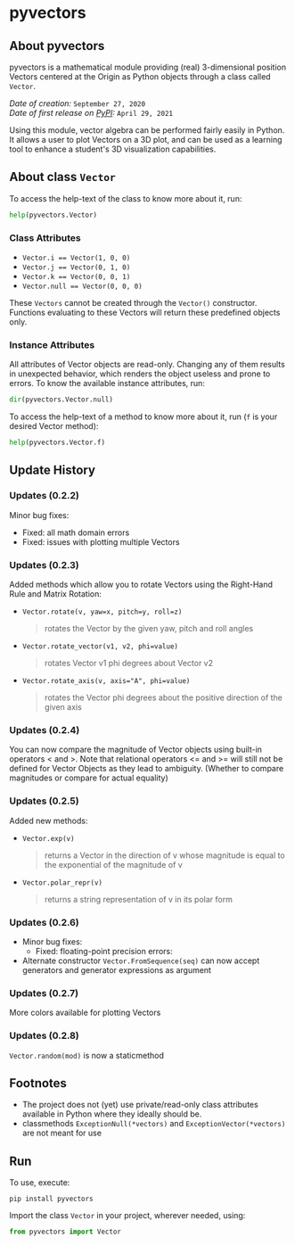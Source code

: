 # pyvectors

## About pyvectors

pyvectors is a mathematical module providing (real) 3-dimensional position Vectors centered at the Origin as Python objects through a class called `Vector`.

*Date of creation:* `September 27, 2020` \
*Date of first release on [PyPI](https://pypi.org/project/pyvectors/):* `April 29, 2021`

Using this module, vector algebra can be performed fairly easily in Python. It allows a user to plot Vectors on a 3D plot, and can be used as a learning tool to enhance a student's 3D visualization capabilities. 

## About class `Vector`

To access the help-text of the class to know more about it, run:

```python
help(pyvectors.Vector)
```

### Class Attributes

- `Vector.i == Vector(1, 0, 0)`
- `Vector.j == Vector(0, 1, 0)`
- `Vector.k == Vector(0, 0, 1)`
- `Vector.null == Vector(0, 0, 0)`
    
These `Vectors` cannot be created through the `Vector()` constructor. Functions evaluating to these Vectors will return these predefined objects only.

### Instance Attributes

All attributes of Vector objects are read-only. Changing any of them results in unexpected behavior, which renders the object useless and prone to errors. To know the available instance attributes, run:

```python
dir(pyvectors.Vector.null)
```

To access the help-text of a method to know more about it, run (`f` is your desired Vector method):

```python
help(pyvectors.Vector.f)
```

## Update History

### Updates (0.2.2)

Minor bug fixes:
- Fixed: all math domain errors
- Fixed: issues with plotting multiple Vectors

### Updates (0.2.3)

Added methods which allow you to rotate Vectors using the Right-Hand Rule and Matrix Rotation:
- `Vector.rotate(v, yaw=x, pitch=y, roll=z)`
    > rotates the Vector by the given yaw, pitch and roll angles
- `Vector.rotate_vector(v1, v2, phi=value)`
    > rotates Vector v1 phi degrees about Vector v2
- `Vector.rotate_axis(v, axis="A", phi=value)`
    > rotates the Vector phi degrees about the positive direction of the given axis

### Updates (0.2.4)

You can now compare the magnitude of Vector objects using built-in operators < and >. Note that relational operators <= and >= will still not be defined for Vector Objects as they lead to ambiguity. (Whether to compare magnitudes or compare for actual equality)

### Updates (0.2.5)

Added new methods:
- `Vector.exp(v)`
    > returns a Vector in the direction of v whose magnitude is equal to the exponential of the magnitude of v
- `Vector.polar_repr(v)`
    > returns a string representation of v in its polar form

### Updates (0.2.6)

- Minor bug fixes:
    - Fixed: floating-point precision errors:
- Alternate constructor `Vector.FromSequence(seq)` can now accept generators and generator expressions as argument

### Updates (0.2.7)

More colors available for plotting Vectors

### Updates (0.2.8)

`Vector.random(mod)` is now a staticmethod

## Footnotes

- The project does not (yet) use private/read-only class attributes available in Python where they ideally should be.
- classmethods `ExceptionNull(*vectors)` and `ExceptionVector(*vectors)` are not meant for use

## Run

To use, execute:

```
pip install pyvectors
```

Import the class `Vector` in your project, wherever needed, using:

```python
from pyvectors import Vector
```
